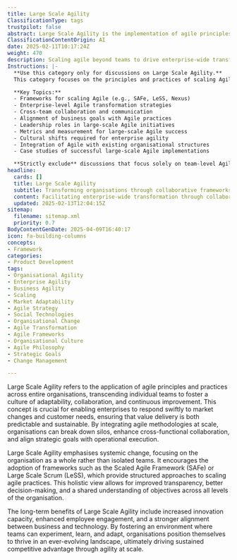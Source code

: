 ```yaml
---
title: Large Scale Agility
ClassificationType: tags
trustpilot: false
abstract: Large Scale Agility is the implementation of agile principles and practices throughout entire organisations, moving beyond individual teams to cultivate a culture of adaptability, collaboration, and continuous improvement. Originating from the need for enterprises to respond quickly to market dynamics and customer demands, this approach ensures that value delivery remains both predictable and sustainable. By adopting agile methodologies at scale, organisations can dismantle silos, improve cross-functional collaboration, and align strategic objectives with operational execution. This concept prioritises systemic change, focusing on the organisation as a cohesive unit rather than isolated teams, and encourages the use of frameworks like the Scaled Agile Framework (SAFe) or Large Scale Scrum (LeSS) to provide structured methods for scaling agile practices. The holistic perspective of Large Scale Agility enhances transparency, decision-making, and a shared understanding of goals across all organisational levels. The long-term advantages include increased capacity for innovation, improved employee engagement, and stronger alignment between business and technology. By creating an environment conducive to experimentation, learning, and adaptation, organisations can better navigate the complexities of a rapidly changing landscape, ultimately achieving sustained competitive advantage through agility at scale.
ClassificationContentOrigin: AI
date: 2025-02-11T10:17:24Z
weight: 470
description: Scaling agile beyond teams to drive enterprise-wide transformation and innovation.
Instructions: |-
  **Use this category only for discussions on Large Scale Agility.**  
  This category focuses on the principles and practices of scaling Agile methodologies across an entire organisation, aiming to enhance collaboration, innovation, and responsiveness to change. It encompasses frameworks and strategies that facilitate the adoption of Agile at an enterprise level, ensuring alignment between multiple teams and business objectives.

  **Key Topics:**
  - Frameworks for scaling Agile (e.g., SAFe, LeSS, Nexus)
  - Enterprise-level Agile transformation strategies
  - Cross-team collaboration and communication
  - Alignment of business goals with Agile practices
  - Leadership roles in large-scale Agile initiatives
  - Metrics and measurement for large-scale Agile success
  - Cultural shifts required for enterprise agility
  - Integration of Agile with existing organisational structures
  - Case studies of successful large-scale Agile implementations

  **Strictly exclude** discussions that focus solely on team-level Agile practices, individual Agile methodologies without a scaling context, or unrelated business management theories that do not pertain to the principles of scaling Agile across an organisation.
headline:
  cards: []
  title: Large Scale Agility
  subtitle: Transforming organisations through collaborative frameworks and innovative practices for sustainable growth and adaptability.
  content: Facilitating enterprise-wide transformation through collaborative frameworks that enhance responsiveness and innovation. Posts should explore systemic practices, team dynamics, continuous improvement, and the integration of feedback loops, drawing on insights from complexity theory and evidence-based management to navigate organisational challenges effectively.
  updated: 2025-02-13T12:04:15Z
sitemap:
  filename: sitemap.xml
  priority: 0.7
BodyContentGenDate: 2025-04-09T16:40:17
icon: fa-building-columns
concepts:
- Framework
categories:
- Product Development
tags:
- Organisational Agility
- Enterprise Agility
- Business Agility
- Scaling
- Market Adaptability
- Agile Strategy
- Social Technologies
- Organisational Change
- Agile Transformation
- Agile Frameworks
- Organisational Culture
- Agile Philosophy
- Strategic Goals
- Change Management

---
```

Large Scale Agility refers to the application of agile principles and practices across entire organisations, transcending individual teams to foster a culture of adaptability, collaboration, and continuous improvement. This concept is crucial for enabling enterprises to respond swiftly to market changes and customer needs, ensuring that value delivery is both predictable and sustainable. By integrating agile methodologies at scale, organisations can break down silos, enhance cross-functional collaboration, and align strategic goals with operational execution.

Large Scale Agility emphasises systemic change, focusing on the organisation as a whole rather than isolated teams. It encourages the adoption of frameworks such as the Scaled Agile Framework (SAFe) or Large Scale Scrum (LeSS), which provide structured approaches to scaling agile practices. This holistic view allows for improved transparency, better decision-making, and a shared understanding of objectives across all levels of the organisation.

The long-term benefits of Large Scale Agility include increased innovation capacity, enhanced employee engagement, and a stronger alignment between business and technology. By fostering an environment where teams can experiment, learn, and adapt, organisations position themselves to thrive in an ever-evolving landscape, ultimately driving sustained competitive advantage through agility at scale.
